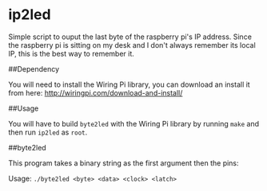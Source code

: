 ip2led
======

Simple script to ouput the last byte of the raspberry pi's IP address. Since the raspberry pi is sitting on my desk and I don't always remember its local IP, this is the best way to remember it.

##Dependency

You will need to install the Wiring Pi library, you can download an install it from here: http://wiringpi.com/download-and-install/

##Usage

You will have to build `byte2led` with the Wiring Pi library by running `make` and then run `ip2led` as `root`.

##byte2led

This program takes a binary string as the first argument then the pins:

Usage: `./byte2led <byte> <data> <clock> <latch>`
